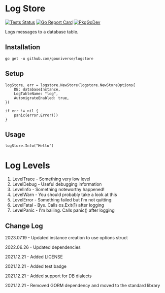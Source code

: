 # Log Store

[![Tests Status](https://github.com/gouniverse/logstore/actions/workflows/test.yml/badge.svg?branch=main)](https://github.com/gouniverse/logstore/actions/workflows/test.yml)
[![Go Report Card](https://goreportcard.com/badge/github.com/gouniverse/logstore)](https://goreportcard.com/report/github.com/gouniverse/logstore)
[![PkgGoDev](https://pkg.go.dev/badge/github.com/gouniverse/logstore)](https://pkg.go.dev/github.com/gouniverse/logstore)

Logs messages to a database table.

## Installation
```
go get -u github.com/gouniverse/logstore
```

## Setup

```
logStore, err = logstore.NewStore(logstore.NewStoreOptions{
    DB: databaseInstance,
    LogTableName: "log",
    AutomigrateEnabled: true,
})

if err != nil {
    panic(error.Error())
}
```

## Usage

```
logStore.Info("Hello")
```


# Log Levels

1. LevelTrace - Something very low level
2. LevelDebug - Useful debugging information
3. LevelInfo - Something noteworthy happened!
4. LevelWarn - You should probably take a look at this
5. LevelError - Something failed but I'm not quitting
6. LevelFatal - Bye. Calls os.Exit(1) after logging
7. LevelPanic - I'm bailing. Calls panic() after logging

## Change Log
2023.07.19 - Updated instance creation to use options struct

2022.06.26 - Updated dependencies

2021.12.21 - Added LICENSE

2021.12.21 - Added test badge

2021.12.21 - Added support for DB dialects

2021.12.21 - Removed GORM dependency and moved to the standard library
